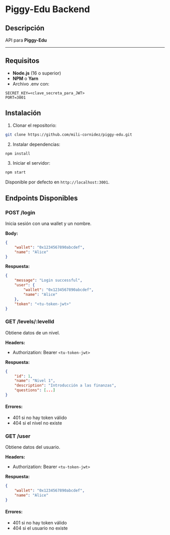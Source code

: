 # Piggy-Edu Backend

## Descripción

API para **Piggy-Edu**

---

## Requisitos

- **Node.js** (16 o superior)
- **NPM** o **Yarn**
- Archivo .env con:

```env
SECRET_KEY=<clave_secreta_para_JWT>
PORT=3001
```

## Instalación

1. Clonar el repositorio:

```bash
git clone https://github.com/mili-cornidez/piggy-edu.git
```

2. Instalar dependencias:

```bash
npm install
```

3. Iniciar el servidor:

```bash
npm start
```

Disponible por defecto en `http://localhost:3001`.

## Endpoints Disponibles

### POST /login

Inicia sesión con una wallet y un nombre.

**Body:**
```json
{
    "wallet": "0x1234567890abcdef",
    "name": "Alice"
}
```

**Respuesta:**
```json
{
    "message": "Login successful",
    "user": {
        "wallet": "0x1234567890abcdef",
        "name": "Alice"
    },
    "token": "<tu-token-jwt>"
}
```

### GET /levels/:levelId

Obtiene datos de un nivel.

**Headers:**
- Authorization: Bearer `<tu-token-jwt>`

**Respuesta:**
```json
{
    "id": 1,
    "name": "Nivel 1",
    "description": "Introducción a las finanzas",
    "questions": [...]
}
```

#### Errores:
- 401 si no hay token válido
- 404 si el nivel no existe

### GET /user

Obtiene datos del usuario.

**Headers:**
- Authorization: Bearer `<tu-token-jwt>`

**Respuesta:**
```json
{
    "wallet": "0x1234567890abcdef",
    "name": "Alice"
}
```

#### Errores:
- 401 si no hay token válido
- 404 si el usuario no existe